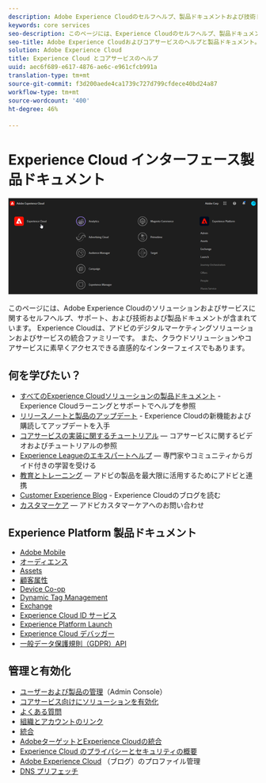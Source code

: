 ```yaml
---
description: Adobe Experience Cloudのセルフヘルプ、製品ドキュメントおよび技術ドキュメント。 Experience Cloudは、アドビのデジタルマーケティングソリューションおよびサービスの統合ファミリーです。
keywords: core services
seo-description: このページには、Experience Cloudのセルフヘルプ、製品ドキュメントおよび技術ドキュメントが含まれています。
seo-title: Adobe Experience Cloudおよびコアサービスのヘルプと製品ドキュメント。
solution: Adobe Experience Cloud
title: Experience Cloud とコアサービスのヘルプ
uuid: aec6f689-e617-4876-ae6c-e961cfcb991a
translation-type: tm+mt
source-git-commit: f3d200aede4ca1739c727d799cfdece40bd24a87
workflow-type: tm+mt
source-wordcount: '400'
ht-degree: 46%

---
```



# Experience Cloud インターフェース製品ドキュメント

![Experience Cloud](assets/cloud-pulldown.png)

このページには、Adobe Experience Cloudのソリューションおよびサービスに関するセルフヘルプ、サポート、および技術および製品ドキュメントが含まれています。 Experience Cloudは、アドビのデジタルマーケティングソリューションおよびサービスの統合ファミリーです。 また、クラウドソリューションやコアサービスに素早くアクセスできる直感的なインターフェイスでもあります。

## 何を学びたい？

* [すべてのExperience Cloudソリューションの製品ドキュメント](https://docs.adobe.com/content/help/ja-JP/experience-cloud/user-guides/home.html) - Experience Cloudラーニングとサポートでヘルプを参照
* [リリースノートと製品のアップデート](https://docs.adobe.com/content/help/ja-JP/release-notes/experience-cloud/current.html) - Experience Cloudの新機能および購読してアップデートを入手
* [コアサービスの実装に関するチュートリアル](https://docs.adobe.com/content/help/en/core-services-learn/tutorials/overview.html) — コアサービスに関するビデオおよびチュートリアルの参照
* [Experience Leagueのエキスパートヘルプ](https://landing.adobe.com/experience-league/) — 専門家やコミュニティからガイド付きの学習を受ける
* [教育とトレーニング](https://helpx.adobe.com/jp/learning.html?promoid=KAUDK) — アドビの製品を最大限に活用するためにアドビと連携
* [Customer Experience Blog](https://theblog.adobe.com/customer-experience/) - Experience Cloudのブログを読む
* [カスタマーケア](https://helpx.adobe.com/jp/contact/enterprise-support.ec.html) — アドビカスタマーケアへのお問い合わせ

## Experience Platform 製品ドキュメント

* [Adobe Mobile](https://docs.adobe.com/content/help/ja-JP/mobile-services/using/home.html)
* [オーディエンス](https://docs.adobe.com/content/help/ja-JP/core-services/interface/audiences/audience-library.html)
* [Assets](experience-cloud-assets/experience-cloud-assets.md)
* [顧客属性](https://docs.adobe.com/content/help/ja-JP/core-services/interface/customer-attributes/attributes.html)
* [Device Co-op](https://docs.adobe.com/content/help/ja-JP/device-co-op/using/home.html)
* [Dynamic Tag Management](https://docs.adobe.com/content/help/ja-JP/dtm/using/dtm-home.html)
* [Exchange](https://experiencecloud.adobeexchange.com/)
* [Experience Cloud ID サービス](https://docs.adobe.com/content/help/ja-JP/id-service/using/home.html)
* [Experience Platform Launch](https://docs.adobe.com/content/help/ja-JP/launch/using/overview.html)
* [Experience Cloud デバッガー](https://docs.adobe.com/content/help/ja-JP/debugger/using/experience-cloud-debugger.html)
* [一般データ保護規則（GDPR）API](https://www.adobe.io/apis/experiencecloud/gdpr.html)

## 管理と有効化

* [ユーザーおよび製品の管理](admin-getting-started/admin-getting-started.md)（Admin Console）
* [コアサービス向けにソリューションを有効化](core-services/core-services.md)
* [よくある質問](admin-getting-started/admin-getting-started.md)
* [組織とアカウントのリンク](admin-getting-started/organizations.md)
* [統合](marketing-cloud-integrations.md)
* [AdobeターゲットとExperience Cloudの統合](https://docs.adobe.com/content/help/ja-JP/target/using/integrate/a4t/a4t.html)
* [Experience Cloud のプライバシーとセキュリティの概要](assets/Adobe-Marketing-Cloud-Privacy-and-Security-Overview.pdf)
* [Adobe Experience Cloud](https://theblog.adobe.com/profile-management-adobe-marketing-cloud-comes-together/) （ブログ）のプロファイル管理
* [DNS プリフェッチ](admin-getting-started/admin-getting-started.md#concept_6BC8C6856E3644F8956D7AD0A96383B7)
